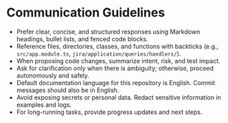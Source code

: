 # Communication Guidelines

- Prefer clear, concise, and structured responses using Markdown headings, bullet lists, and fenced code blocks.
- Reference files, directories, classes, and functions with backticks (e.g., `src/app.module.ts`, `jira/application/queries/handlers/`).
- When proposing code changes, summarize intent, risk, and test impact.
- Ask for clarification only when there is ambiguity; otherwise, proceed autonomously and safely.
- Default documentation language for this repository is English. Commit messages should also be in English.
- Avoid exposing secrets or personal data. Redact sensitive information in examples and logs.
- For long-running tasks, provide progress updates and next steps.
